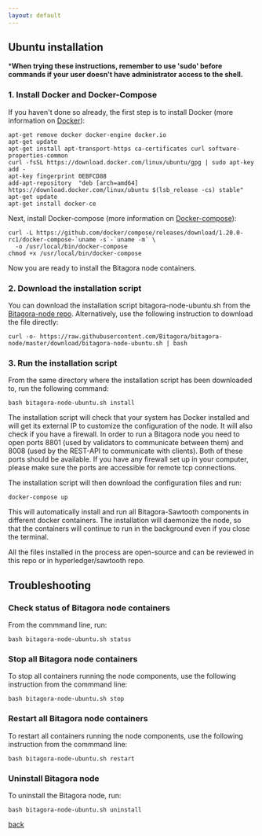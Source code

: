 ```yaml
---
layout: default
---
```

## Ubuntu installation

***When trying these instructions, remember to use 'sudo' before commands if your user doesn't 
have administrator access to the shell.**

### 1. Install Docker and Docker-Compose

If you haven't done so already, the first step is to install Docker (more information on 
[Docker](https://docs.docker.com/install/linux/docker-ce/ubuntu/)):

```
apt-get remove docker docker-engine docker.io
apt-get update
apt-get install apt-transport-https ca-certificates curl software-properties-common
curl -fsSL https://download.docker.com/linux/ubuntu/gpg | sudo apt-key add -
apt-key fingerprint 0EBFCD88
add-apt-repository  "deb [arch=amd64] https://download.docker.com/linux/ubuntu $(lsb_release -cs) stable"
apt-get update
apt-get install docker-ce
```

Next, install Docker-compose (more information on [Docker-compose](https://github.com/docker/compose/releases)):


```
curl -L https://github.com/docker/compose/releases/download/1.20.0-rc1/docker-compose-`uname -s`-`uname -m` \
  -o /usr/local/bin/docker-compose
chmod +x /usr/local/bin/docker-compose
```

Now you are ready to install the Bitagora node containers.

### 2. Download the installation script

You can download the installation script bitagora-node-ubuntu.sh from the [Bitagora-node repo](https://github.com/Bitagora/bitagora-node). Alternatively, use the following instruction to download the file directly:

```
curl -o- https://raw.githubusercontent.com/Bitagora/bitagora-node/master/download/bitagora-node-ubuntu.sh | bash
```

### 3. Run the installation script

From the same directory where the installation script has been downloaded to,
run the following command:

```
bash bitagora-node-ubuntu.sh install
```

The installation script will check that your system has Docker installed and will get its external IP
to customize the configuration of the node. It will also check if you have a firewall. In order to
run a Bitagora node you need to open ports 8801 (used by validators to communicate between them) and 8008 
(used by the REST-API to communicate with clients). Both of these ports should be available. 
If you have any firewall set up in your computer, please make sure the ports are accessible for remote tcp
connections. 

The installation script will then download the configuration files and run:

```
docker-compose up
```

This will automatically install and run all Bitagora-Sawtooth components in different docker containers. 
The installation will daemonize the node, so that the containers will continue to run in the background 
even if you close the terminal. 

All the files installed in the process are open-source and can be reviewed in this repo or in hyperledger/sawtooth 
repo.

## Troubleshooting 

### Check status of Bitagora node containers

From the commmand line, run:

```
bash bitagora-node-ubuntu.sh status
```

### Stop all Bitagora node containers

To stop all containers running the node components, use the following instruction from the
commmand line:

```
bash bitagora-node-ubuntu.sh stop
```

### Restart all Bitagora node containers

To restart all containers running the node components, use the following instruction from the
commmand line:

```
bash bitagora-node-ubuntu.sh restart
```

### Uninstall Bitagora node 

To uninstall the Bitagora node, run:

```
bash bitagora-node-ubuntu.sh uninstall
``` 

[back](./validator.md)

